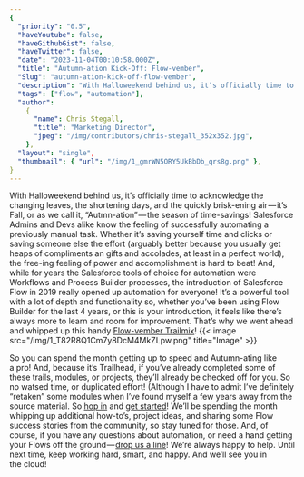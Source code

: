 ```yaml
---
{
  "priority": "0.5",
  "haveYoutube": false,
  "haveGithubGist": false,
  "haveTwitter": false,
  "date": "2023-11-04T00:10:58.000Z",
  "title": "Autumn-ation Kick-Off: Flow-vember",
  "Slug": "autumn-ation-kick-off-flow-vember",
  "description": "With Halloweekend behind us, it’s officially time to acknowledge the changing leaves, the shortening days, and the quickly brisk-ening air — it’s Fall, or as we call it, “Autmn-ation” — the season of time-savings!.",
  "tags": ["flow", "automation"],
  "author":
    {
      "name": Chris Stegall,
      "title": "Marketing Director",
      "jpeg": "/img/contributors/chris-stegall_352x352.jpg",
    },
  "layout": "single",
  "thumbnail": { "url": "/img/1_gmrWN5ORY5UkBbDb_qrs8g.png" },
}
---
```


With Halloweekend behind us, it’s officially time to acknowledge the changing leaves, the shortening days, and the quickly brisk-ening air — it’s Fall, or as we call it, “Autmn-ation” — the season of time-savings!
Salesforce Admins and Devs alike know the feeling of successfully automating a previously manual task. Whether it’s saving yourself time and clicks or saving someone else the effort (arguably better because you usually get heaps of compliments an gifts and accolades, at least in a perfect world), the free-ing feeling of power and accomplishment is hard to beat!
And, while for years the Salesforce tools of choice for automation were Workflows and Process Builder processes, the introduction of Salesforce Flow in 2019 really opened up automation for everyone!
It’s a powerful tool with a lot of depth and functionality so, whether you’ve been using Flow Builder for the last 4 years, or this is your introduction, it feels like there’s always more to learn and room for improvement. That’s why we went ahead and whipped up this handy [Flow-vember Trailmix](https://trailhead.salesforce.com/users/cstegall/trailmixes/flow-vember)!
{{< image src="/img/1_T82R8Q1Cm7y8DcM4MkZLpw.png" title="Image" >}}

So you can spend the month getting up to speed and Autumn-ating like a pro!
And, because it’s Trailhead, if you’ve already completed some of these trails, modules, or projects, they’ll already be checked off for you. So no watsed time, or duplicated effort! (Although I have to admit I’ve definitely “retaken” some modules when I’ve found myself a few years away from the source material.
So [hop in](https://trailhead.salesforce.com/users/cstegall/trailmixes/flow-vember) and [get started](https://trailhead.salesforce.com/users/cstegall/trailmixes/flow-vember)!
We’ll be spending the month whipping up additional how-to’s, project ideas, and sharing some Flow success stories from the community, so stay tuned for those. And, of course, if you have any questions about automation, or need a hand getting your Flows off the ground — [drop us a line](https://appexchange.salesforce.com/appxConsultingListingDetail?listingId=a0N30000001gF9jEAE)! We’re always happy to help.
Until next time, keep working hard, smart, and happy. And we’ll see you in the cloud!
